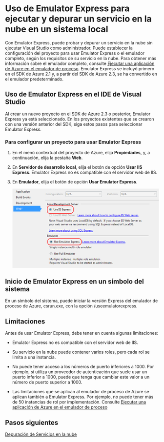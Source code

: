 <properties
   pageTitle="Uso de Emulator Express para ejecutar y depurar un servicio en la nube en un sistema local | Microsoft Azure"
   description="Uso de Emulator Express para ejecutar y depurar un servicio en la nube en un sistema local"
   services="visual-studio-online"
   documentationCenter="n/a"
   authors="TomArcher"
   manager="douge"
   editor="" />
<tags
   ms.service="visual-studio-online"
   ms.devlang="multiple"
   ms.topic="article"
   ms.tgt_pltfrm="multiple"
   ms.workload="na"
   ms.date="01/30/2016"
   ms.author="tarcher" />


# Uso de Emulator Express para ejecutar y depurar un servicio en la nube en un sistema local

Con Emulator Express, puede probar y depurar un servicio en la nube sin ejecutar Visual Studio como administrador. Puede establecer la configuración del proyecto para usar Emulator Express o el emulador completo, según los requisitos de su servicio en la nube. Para obtener más información sobre el emulador completo, consulte [Ejecutar una aplicación de Azure en el emulador de proceso](/storage/storage-use-emulator.md). Emulator Express se incluyó primero en el SDK de Azure 2.1 y, a partir del SDK de Azure 2.3, se ha convertido en el emulador predeterminado.

## Uso de Emulator Express en el IDE de Visual Studio

Al crear un nuevo proyecto en el SDK de Azure 2.3 o posterior, Emulator Express ya está seleccionado. En los proyectos existentes que se crearon con una versión anterior del SDK, siga estos pasos para seleccionar Emulator Express.

### Para configurar un proyecto para usar Emulator Express

1. En el menú contextual del proyecto de Azure, elija **Propiedades**, y, a continuación, elija la pestaña **Web**.

1. En **Servidor de desarrollo local**, elija el botón de opción **Usar IIS Express**. Emulator Express no es compatible con el servidor web de IIS.

1. En **Emulador**, elija el botón de opción **Usar Emulator Express**.

    ![Emulator Express](./media/vs-azure-tools-emulator-express-debug-run/IC673363.gif)

## Inicio de Emulator Express en un símbolo del sistema

En un símbolo del sistema, puede iniciar la versión Express del emulador de proceso de Azure, csrun.exe, con la opción /useemulatorexpress.

## Limitaciones

Antes de usar Emulator Express, debe tener en cuenta algunas limitaciones:

- Emulator Express no es compatible con el servidor web de IIS.

- Su servicio en la nube puede contener varios roles, pero cada rol se limita a una instancia.

- No puede tener acceso a los números de puerto inferiores a 1000. Por ejemplo, si utiliza un proveedor de autenticación que suele usar un puerto inferior a 1000, puede que tenga que cambiar este valor a un número de puerto superior a 1000.

- Las limitaciones que se aplican al emulador de proceso de Azure se aplican también a Emulator Express. Por ejemplo, no puede tener más de 50 instancias de rol por implementación. Consulte [Ejecutar una aplicación de Azure en el emulador de proceso](http://go.microsoft.com/fwlink/p/?LinkId=623050)

## Pasos siguientes

[Depuración de Servicios en la nube](https://msdn.microsoft.com/library/azure/ee405479.aspx)

<!---HONumber=AcomDC_0204_2016-->